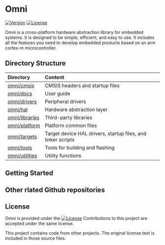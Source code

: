 # Omni

[![Version](https://img.shields.io/github/v/release/MorroGeek/omni)](https://github.com/MorroGeek/omni/releases/latest)
[![License](https://img.shields.io/github/license/MorroGeek/omni)](https://github.com/MorroGeek/omni/blob/main/LICENSE)

Omni is a cross-platform hardware abstraction library for embedded systems. It is designed to be simple, efficient, and easy to use. It includes all the features you need to develop embedded products based on an arm cortex-m microcontroller.

## Directory Structure

| Directory                          | Content                                          |
| :--------------------------------- | :----------------------------------------------- |
| [omni/cmsis](./omni/cmsis)         | CMSIS headers and startup files                  |
| [omni/docs](./omni/docs)           | User guide                                       |
| [omni/drivers](./omni/drivers)     | Peripheral drivers                               |
| [omni/hal](./omni/hal)             | Hardware abstraction layer                       |
| [omni/libraries](./omni/libraries) | Third-party libraries                            |
| [omni/platform](./omni/platform)   | Platform common files                            |
| [omni/targets](./omni/targets)     | Target device HAL drivers, startup files, and linker scripts |
| [omni/tools](./omni/tools)         | Tools for building and flashing                  |
| [omni/utilities](./omni/utilities) | Utility functions                                |

## Getting Started

## Other rlated Github repositories

## License

Omni is provided under the [![License](https://img.shields.io/github/license/MorroGeek/omni?label)](https://github.com/MorroGeek/omni/blob/main/LICENSE) Contributions to this project are accepted under the same license. 

This project contains code from other projects. The original license text is included in those source files. 